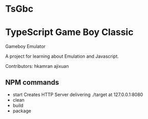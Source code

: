 # TsGbc
# TypeScript Game Boy Classic
Gameboy Emulator

A project for learning about Emulation and Javascript.

Contributors:
hkamran
ajixuan

## NPM commands
- start
	Creates HTTP Server delivering ./target at 127.0.0.1:8080
- clean
- build
- package




